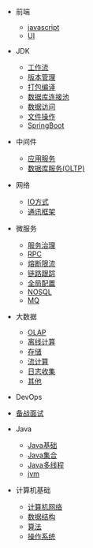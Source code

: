 * 前端

  * [javascript](./docs/web/javascript.md)	
  * [UI](./docs/web/UI.md)
  
* JDK

  * [工作流](./docs/jdk/workflow.md)
  * [版本管理](./docs/jdk/version.md)
  * [打包编译](./docs/jdk/package.md)
  * [数据库连接池](./docs/jdk/connectpool.md)
  * [数据访问](./docs/jdk/dao.md)
  * [文件操作](./docs/jdk/file.md)
  * [SpringBoot](./docs/jdk/springboot.md)

* 中间件

  * [应用服务](./docs/middleaware/webserver.md)
  * [数据库服务(OLTP)](./docs/middleaware/database.md)

* 网络

  * [IO方式](./docs/network/io.md)
  * [通讯框架](./docs/network/framework.md)

* 微服务

  * [服务治理](./docs/microservice/discover.md)	
  * [RPC](./docs/microservice/rpc.md)
  * [熔断限流](./docs/microservice/fuse.md)
  * [链路跟踪](./docs/microservice/trace.md)
  * [全局配置](./docs/microservice/config.md)
  * [NOSQL](./docs/microservice/nosql.md)
  * [MQ](./docs/microservice/mq.md)

* 大数据

  * [OLAP](./docs/bigdata/olap.md)
  * [离线计算](./docs/bigdata/offline.md)
  * [存储](./docs/bigdata/storage.md)
  * [流计算](./docs/bigdata/stream.md)
  * [日志收集](./docs/bigdata/log.md)
  * [其他](./docs/bigdata/other.md)
  
* DevOps

* [备战面试](./docs/a-1备战面试.md)
  
* Java

  * [Java基础](./docs/b-1面试题总结-Java基础.md)
  * [Java集合](./docs/b-2Java集合.md)
  * [Java多线程](./docs/b-3Java多线程.md)
  * [jvm](./docs/b-4jvm.md)

* 计算机基础

  * [计算机网络](./docs/c-1计算机网络.md)
  * [数据结构](./docs/c-2数据结构.md)
  * [算法](./docs/c-3算法.md)
  * [操作系统](./docs/c-4操作系统.md)

  


